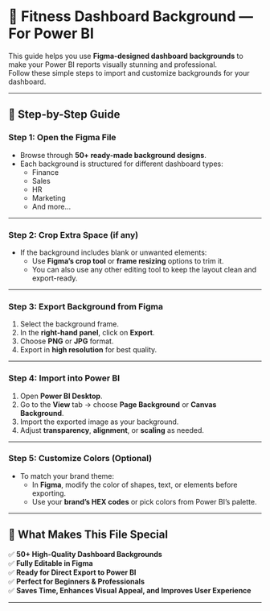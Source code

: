 # 🧩 Fitness Dashboard Background — For Power BI

This guide helps you use **Figma-designed dashboard backgrounds** to make your Power BI reports visually stunning and professional.  
Follow these simple steps to import and customize backgrounds for your dashboard.

---

## 🚀 Step-by-Step Guide

### **Step 1: Open the Figma File**
- Browse through **50+ ready-made background designs**.
- Each background is structured for different dashboard types:
  - Finance  
  - Sales  
  - HR  
  - Marketing  
  - And more…

---

### **Step 2: Crop Extra Space (if any)**
- If the background includes blank or unwanted elements:
  - Use **Figma’s crop tool** or **frame resizing** options to trim it.
  - You can also use any other editing tool to keep the layout clean and export-ready.

---

### **Step 3: Export Background from Figma**
1. Select the background frame.  
2. In the **right-hand panel**, click on **Export**.  
3. Choose **PNG** or **JPG** format.  
4. Export in **high resolution** for best quality.

---

### **Step 4: Import into Power BI**
1. Open **Power BI Desktop**.  
2. Go to the **View** tab → choose **Page Background** or **Canvas Background**.  
3. Import the exported image as your background.  
4. Adjust **transparency**, **alignment**, or **scaling** as needed.

---

### **Step 5: Customize Colors (Optional)**
- To match your brand theme:
  - In **Figma**, modify the color of shapes, text, or elements before exporting.  
  - Use your **brand’s HEX codes** or pick colors from Power BI’s palette.

---

## 🎨 What Makes This File Special

✅ **50+ High-Quality Dashboard Backgrounds**  
✅ **Fully Editable in Figma**  
✅ **Ready for Direct Export to Power BI**  
✅ **Perfect for Beginners & Professionals**  
✅ **Saves Time, Enhances Visual Appeal, and Improves User Experience**

---
